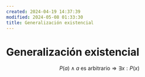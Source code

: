 ```yaml
---
created: 2024-04-19 14:37:39
modified: 2024-05-08 01:33:30
title: Generalización existencial
---
```


# Generalización existencial

$$P(a) \land a \text{ es arbitrario} \Rightarrow \exists x: P(x)$$
